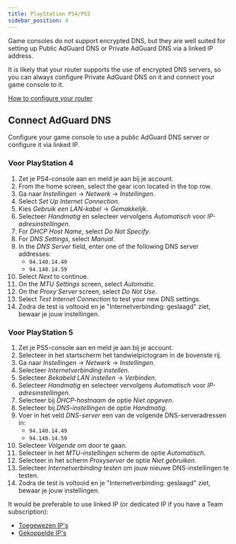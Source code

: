 ```yaml
---
title: PlayStation PS4/PS5
sidebar_position: 4
---
```


Game consoles do not support encrypted DNS, but they are well suited for setting up Public AdGuard DNS or Private AdGuard DNS via a linked IP address.

It is likely that your router supports the use of encrypted DNS servers, so you can always configure Private AdGuard DNS on it and connect your game console to it.

[How to configure your router](/private-dns/connect-devices/routers/routers.md)

## Connect AdGuard DNS

Configure your game console to use a public AdGuard DNS server or configure it via linked IP.

### Voor PlayStation 4

1. Zet je PS4-console aan en meld je aan bij je account.
2. From the home screen, select the gear icon located in the top row.
3. Ga naar _Instellingen_ → _Netwerk_ → _Instellingen_.
4. Select _Set Up Internet Connection_.
5. Kies _Gebruik een LAN-kabel_ → _Gemakkelijk_.
6. Selecteer _Handmatig_ en selecteer vervolgens _Automatisch_ voor _IP-adresinstellingen_.
7. For _DHCP Host Name_, select _Do Not Specify_.
8. For _DNS Settings_, select _Manual_.
9. In the _DNS Server_ field, enter one of the following DNS server addresses:
   - `94.140.14.49`
   - `94.140.14.59`
10. Select _Next_ to continue.
11. On the _MTU Settings_ screen, select _Automatic_.
12. On the _Proxy Server_ screen, select _Do Not Use_.
13. Select _Test Internet Connection_ to test your new DNS settings.
14. Zodra de test is voltooid en je "Internetverbinding: geslaagd" ziet, bewaar je jouw instellingen.

### Voor PlayStation 5

1. Zet je PS5-console aan en meld je aan bij je account.
2. Selecteer in het startscherm het tandwielpictogram in de bovenste rij.
3. Ga naar _Instellingen_ → _Netwerk_ → _Instellingen_.
4. Selecteer _Internetverbinding instellen_.
5. Selecteer _Bekabeld LAN instellen_ → _Verbinden_.
6. Selecteer _Handmatig_ en selecteer vervolgens _Automatisch_ voor _IP-adresinstellingen_.
7. Selecteer bij _DHCP-hostnaam_ de optie _Niet opgeven_.
8. Selecteer bij _DNS-instellingen_ de optie _Handmatig_.
9. Voer in het veld _DNS-server_ een van de volgende DNS-serveradressen in:
   - `94.140.14.49`
   - `94.140.14.59`
10. Selecteer _Volgende_ om door te gaan.
11. Selecteer in het _MTU-instellingen_ scherm de optie _Automatisch_.
12. Selecteer in het scherm _Proxyserver_ de optie _Niet gebruiken_.
13. Selecteer _Internetverbinding testen_ om jouw nieuwe DNS-instellingen te testen.
14. Zodra de test is voltooid en je "Internetverbinding: geslaagd" ziet, bewaar je jouw instellingen.

It would be preferable to use linked IP (or dedicated IP if you have a Team subscription):

- [Toegewezen IP's](/private-dns/connect-devices/other-options/dedicated-ip.md)
- [Gekoppelde IP's](/private-dns/connect-devices/other-options/linked-ip.md)
